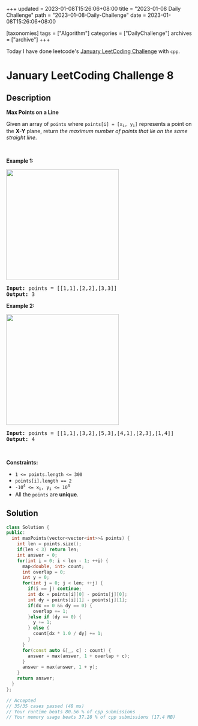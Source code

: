+++
updated = 2023-01-08T15:26:06+08:00
title = "2023-01-08 Daily Challenge"
path = "2023-01-08-Daily-Challenge"
date = 2023-01-08T15:26:06+08:00

[taxonomies]
tags = ["Algorithm"]
categories = ["DailyChallenge"]
archives = ["archive"]
+++

Today I have done leetcode's [January LeetCoding Challenge](https://leetcode.com/problems/max-points-on-a-line/) with `cpp`.

<!-- more -->

# January LeetCoding Challenge 8

## Description

**Max Points on a Line**

<p>Given an array of <code>points</code> where <code>points[i] = [x<sub>i</sub>, y<sub>i</sub>]</code> represents a point on the <strong>X-Y</strong> plane, return <em>the maximum number of points that lie on the same straight line</em>.</p>

<p>&nbsp;</p>
<p><strong class="example">Example 1:</strong></p>
<img alt="" src="https://assets.leetcode.com/uploads/2021/02/25/plane1.jpg" style="width: 300px; height: 294px;" />
<pre>
<strong>Input:</strong> points = [[1,1],[2,2],[3,3]]
<strong>Output:</strong> 3
</pre>

<p><strong class="example">Example 2:</strong></p>
<img alt="" src="https://assets.leetcode.com/uploads/2021/02/25/plane2.jpg" style="width: 300px; height: 294px;" />
<pre>
<strong>Input:</strong> points = [[1,1],[3,2],[5,3],[4,1],[2,3],[1,4]]
<strong>Output:</strong> 4
</pre>

<p>&nbsp;</p>
<p><strong>Constraints:</strong></p>

<ul>
	<li><code>1 &lt;= points.length &lt;= 300</code></li>
	<li><code>points[i].length == 2</code></li>
	<li><code>-10<sup>4</sup> &lt;= x<sub>i</sub>, y<sub>i</sub> &lt;= 10<sup>4</sup></code></li>
	<li>All the <code>points</code> are <strong>unique</strong>.</li>
</ul>


## Solution

``` cpp
class Solution {
public:
  int maxPoints(vector<vector<int>>& points) {
    int len = points.size();
    if(len < 3) return len;
    int answer = 0;
    for(int i = 0; i < len - 1; ++i) {
      map<double, int> count;
      int overlap = 0;
      int y = 0;
      for(int j = 0; j < len; ++j) {
        if(i == j) continue;
        int dx = points[i][0] - points[j][0];
        int dy = points[i][1] - points[j][1];
        if(dx == 0 && dy == 0) {
          overlap += 1;
        }else if (dy == 0) {
          y += 1;
        } else {
          count[dx * 1.0 / dy] += 1;
        }
      }
      for(const auto &[_, c] : count) {
        answer = max(answer, 1 + overlap + c);
      }
      answer = max(answer, 1 + y);
    }
    return answer;
  }
};

// Accepted
// 35/35 cases passed (48 ms)
// Your runtime beats 80.56 % of cpp submissions
// Your memory usage beats 37.28 % of cpp submissions (17.4 MB)
```
